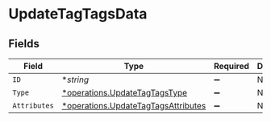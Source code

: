 # UpdateTagTagsData


## Fields

| Field                                                                                     | Type                                                                                      | Required                                                                                  | Description                                                                               |
| ----------------------------------------------------------------------------------------- | ----------------------------------------------------------------------------------------- | ----------------------------------------------------------------------------------------- | ----------------------------------------------------------------------------------------- |
| `ID`                                                                                      | **string*                                                                                 | :heavy_minus_sign:                                                                        | N/A                                                                                       |
| `Type`                                                                                    | [*operations.UpdateTagTagsType](../../models/operations/updatetagtagstype.md)             | :heavy_minus_sign:                                                                        | N/A                                                                                       |
| `Attributes`                                                                              | [*operations.UpdateTagTagsAttributes](../../models/operations/updatetagtagsattributes.md) | :heavy_minus_sign:                                                                        | N/A                                                                                       |